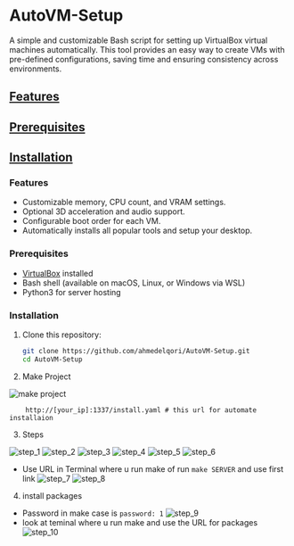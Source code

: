 # AutoVM-Setup

A simple and customizable Bash script for setting up VirtualBox virtual machines automatically. This tool provides an easy way to create VMs with pre-defined configurations, saving time and ensuring consistency across environments.

## [Features](#features)

## [Prerequisites](#prerequisites)

## [Installation](#installation)

### Features

- Customizable memory, CPU count, and VRAM settings.
- Optional 3D acceleration and audio support.
- Configurable boot order for each VM.
- Automatically installs all popular tools and setup your desktop.

### Prerequisites

- [VirtualBox](https://www.virtualbox.org/) installed
- Bash shell (available on macOS, Linux, or Windows via WSL)
- Python3 for server hosting

### Installation

1. Clone this repository:

   ```bash
   git clone https://github.com/ahmedelqori/AutoVM-Setup.git
   cd AutoVM-Setup
   ```

2. Make Project

![make project](imgs/make.png)

```
    http://[your_ip]:1337/install.yaml # this url for automate installaion
```

3. Steps

![step_1](imgs/step_1.png)
![step_2](imgs/step_2.png)
![step_3](imgs/step_3.png)
![step_4](imgs/step_4.png)
![step_5](imgs/step_5.png)
![step_6](imgs/step_6.png)
- Use URL in Terminal where u run make of run ```make SERVER``` and use first link
![step_7](imgs/step_7.png)
![step_8](imgs/step_8.png)

4. install packages

- Password in make case is ```password: 1```
![step_9](imgs/step_9.png)
- look at teminal where u run make and use the URL for packages
![step_10](imgs/step_10.png)
